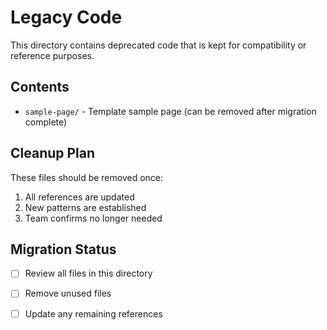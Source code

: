 # Legacy Code

This directory contains deprecated code that is kept for compatibility or reference purposes.

## Contents

- `sample-page/` - Template sample page (can be removed after migration complete)

## Cleanup Plan

These files should be removed once:
1. All references are updated
2. New patterns are established
3. Team confirms no longer needed

## Migration Status

- [ ] Review all files in this directory
- [ ] Remove unused files
- [ ] Update any remaining references

